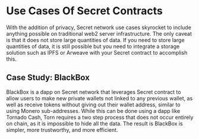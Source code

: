 # Use Cases Of Secret Contracts

With the addition of privacy, Secret network use cases skyrocket to include anything possible on traditional web2 server infrastructure. The only caveat is that it does not store large quantities of data. If you need to store large quantities of data, it is still possible but you need to integrate a storage solution such as IPFS or Arweave with your Secret contract to accomplish this.

## Case Study: BlackBox

BlackBox is a dapp on Secret network that leverages Secret contract to allow users to make new private wallets not linked to any previous wallet, as well as receive tokens without giving out their wallet address, similar to using Monero sub-addresses. While this can be done using a dapp like Tornado Cash, Torn requires a two step process that does not occur entirely on chain, as it is impossible to hide all the data. The result is BlackBox is simpler, more trustworthy, and more efficient.

